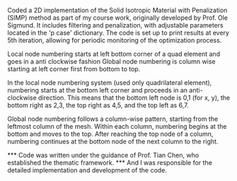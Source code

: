 Coded a 2D implementation of the Solid Isotropic Material with Penalization (SIMP) method as part of my course work, originally developed by Prof. Ole Sigmund.
It includes filtering and penalization, with adjustable parameters located in the 'p case' dictionary.
The code is set up to print results at every 5th iteration, allowing for periodic monitoring of the optimization process.

Local node numbering starts at left bottom corner of a quad element and goes in a anti clockwise fashion
Global node numbering is column wise starting at left corner first from bottom to top.

In the local node numbering system (used only quadrilateral element), numbering starts at the bottom left corner and proceeds in an anti-clockwise direction.
This means that the bottom left node is  0,1 (for x, y), the bottom right as 2,3, the top right as 4,5, and the top left as 6,7.

Global node numbering follows a column-wise pattern, starting from the leftmost column of the mesh. Within each column,
numbering begins at the bottom and moves to the top. After reaching the top node of a column, numbering continues at the bottom node of the next column to the right.

*** Code was written under the guidance of Prof. Tian Chen, who established the thematic framework.
*** And I was responsible for the detailed implementation and development of the code.
